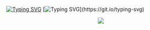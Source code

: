 
[![Typing SVG](https://readme-typing-svg.herokuapp.com/?color=ffffff&size=35&center=true&vCenter=true&width=1000&lines=Seja+Bem-vindo!!!+:%29)](https://git.io/typing-svg)
 [![Typing SVG](https://readme-typing-svg.herokuapp.com/?color=ADD8E6&size=25&center=true&vCenter=true&width=1000&lines=Open+to+Work!!!)](https://git.io/typing-svg)
<div align="center">  

  <img  src="https://github-readme-stats.vercel.app/api/top-langs/?username=feliipecardosoo&layout=compact&hide_border=true&title_color=FFFFFF&text_color=FFFFFF&bg_color=0d1117" />

</div>
